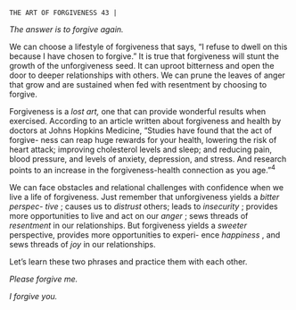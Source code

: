 ```
THE ART OF FORGIVENESS 43 |
```
_The answer is to forgive again._

We can choose a lifestyle of forgiveness that says, “I refuse to dwell on this
because I have chosen to forgive.” It is true that forgiveness will stunt the growth
of the unforgiveness seed. It can uproot bitterness and open the door to deeper
relationships with others. We can prune the leaves of anger that grow and are
sustained when fed with resentment by choosing to forgive.

Forgiveness is a _lost art,_ one that can provide wonderful results when
exercised. According to an article written about forgiveness and health by
doctors at Johns Hopkins Medicine, “Studies have found that the act of forgive-
ness can reap huge rewards for your health, lowering the risk of heart attack;
improving cholesterol levels and sleep; and reducing pain, blood pressure, and
levels of anxiety, depression, and stress. And research points to an increase in the
forgiveness-health connection as you age.”<sup>4</sup>

We can face obstacles and relational challenges with confidence when we
live a life of forgiveness. Just remember that unforgiveness yields a _bitter perspec-
tive_ ; causes us to _distrust_ others; leads to _insecurity_ ; provides more opportunities
to live and act on our _anger_ ; sews threads of _resentment_ in our relationships. But
forgiveness yields a _sweeter_ perspective, provides more opportunities to experi-
ence _happiness_ , and sews threads of _joy_ in our relationships.

Let’s learn these two phrases and practice them with each other.

_Please forgive me._

_I forgive you._